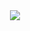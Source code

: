<div align="center">
  <img src="https://github-readme-stats.vercel.app/api?username=Refrain77&show_icons=true&theme=dracula" /> 
</div>
